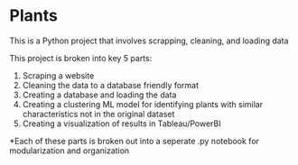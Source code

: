 # Plants
This is a Python project that involves scrapping, cleaning, and loading data  

This project is broken into key 5 parts:
1) Scraping a website
2) Cleaning the data to a database friendly format
3) Creating a database and loading the data
4) Creating a clustering ML model for identifying plants with similar characteristics not in the original dataset
5) Creating a visualization of results in Tableau/PowerBI

*Each of these parts is broken out into a seperate .py notebook for modularization and organization
